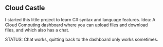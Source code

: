 ## Cloud Castle

I started this little project to learn C# syntax and language features. 
Idea: A Cloud Computing dashboard where you can upload files and download files, and which also has a chat.

STATUS: Chat works, quitting back to the dashboard only works sometimes.